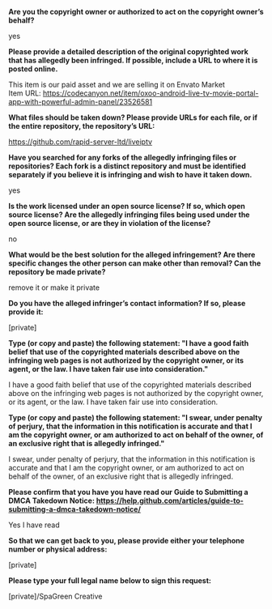 **Are you the copyright owner or authorized to act on the copyright owner’s behalf?** 

yes

**Please provide a detailed description of the original copyrighted work that has allegedly been infringed. If possible, include a URL to where it is posted online.** 

This item is our paid asset and we are selling it on Envato Market   
Item URL: https://codecanyon.net/item/oxoo-android-live-tv-movie-portal-app-with-powerful-admin-panel/23526581

**What files should be taken down? Please provide URLs for each file, or if the entire repository, the repository’s URL:**

https://github.com/rapid-server-ltd/liveiptv

**Have you searched for any forks of the allegedly infringing files or repositories? Each fork is a distinct repository and must be identified separately if you believe it is infringing and wish to have it taken down.**

yes

**Is the work licensed under an open source license? If so, which open source license? Are the allegedly infringing files being used under the open source license, or are they in violation of the license?** 

no

**What would be the best solution for the alleged infringement? Are there specific changes the other person can make other than removal? Can the repository be made private?**

remove it or make it private

**Do you have the alleged infringer’s contact information? If so, please provide it:**

[private]

**Type (or copy and paste) the following statement: "I have a good faith belief that use of the copyrighted materials described above on the infringing web pages is not authorized by the copyright owner, or its agent, or the law. I have taken fair use into consideration."**

I have a good faith belief that use of the copyrighted materials described above on the infringing web pages is not authorized by the copyright owner, or its agent, or the law. I have taken fair use into consideration.

**Type (or copy and paste) the following statement: "I swear, under penalty of perjury, that the information in this notification is accurate and that I am the copyright owner, or am authorized to act on behalf of the owner, of an exclusive right that is allegedly infringed."**

I swear, under penalty of perjury, that the information in this notification is accurate and that I am the copyright owner, or am authorized to act on behalf of the owner, of an exclusive right that is allegedly infringed.

**Please confirm that you have you have read our Guide to Submitting a DMCA Takedown Notice: https://help.github.com/articles/guide-to-submitting-a-dmca-takedown-notice/**

Yes I have read

**So that we can get back to you, please provide either your telephone number or physical address:** 

[private]

**Please type your full legal name below to sign this request:**

[private]/SpaGreen Creative
